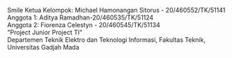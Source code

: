 Smile
Ketua Kelompok: Michael Hamonangan Sitorus - 20/460552/TK/51141</br>
Anggota 1: Aditya Ramadhan-20/460535/TK/51124</br>
Anggota 2: Fiorenza Celestyn - 20/460545/TK/51134</br>
"Project Junior Project TI"</br>
Departemen Teknik Elektro dan Teknologi Informasi, Fakultas Teknik, Universitas Gadjah Mada
